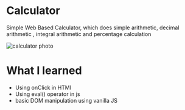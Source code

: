 # Calculator

Simple Web Based Calculator,
which does simple arithmetic, decimal arithmetic , integral arithmetic and percentage calculation


![calculator photo](https://lh3.googleusercontent.com/pw/ACtC-3ewZMZY5kAiiHisDEYxi2q8qQYCx4ME8bimM60m9tOKlmDw8wqYWbIaCu_e8NoqSmZy5eh_EdqxiHKDNz4bnZpr98D0WtE0UuwMBDAfzI33GQBjQpoaTtAKtlmP_Ceoev2SQlU9mEIUPOb0vVc9A089=w520-h677-no?authuser=0)


# What I learned
- Using onClick in HTMl
- Using eval() operator in js
- basic DOM manipulation using vanilla JS